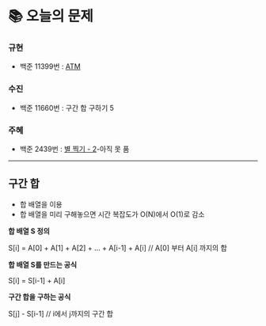  # 📚 오늘의 문제
### 규현
- 백준 11399번 : 	[ATM](https://www.acmicpc.net/problem/11399)
### 수진
- 백준 11660번 : 구간 합 구하기 5
### 주혜
- 백준 2439번 : 	[별 찍기 - 2](https://www.acmicpc.net/problem/2439)-아직 못 품


<hr>

## 구간 합

- 합 배열을 이용
- 합 배열을 미리 구해놓으면 시간 복잡도가 O(N)에서 O(1)로 감소

 **합 배열 S 정의**

S[i] = A[0] + A[1] + A[2] + … + A[i-1] + A[i]     // A[0] 부터 A[i] 까지의 합

 **합 배열 S를 만드는 공식**

S[i] = S[i-1] + A[i]

 **구간 합을 구하는 공식**

S[j] - S[i-1]    // i에서 j까지의 구간 합
